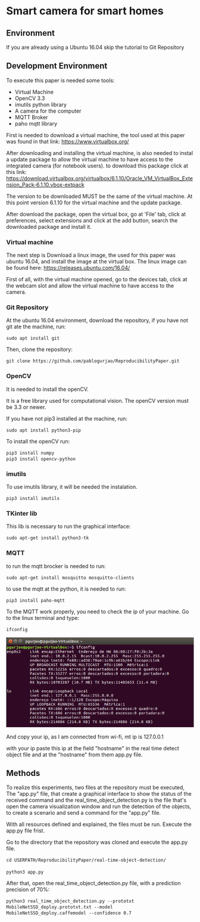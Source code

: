 # Smart camera for smart homes
## Environment
If you are already using a Ubuntu 16.04 skip the tutorial to Git Repository

## Development Environment 

To execute this paper is needed some tools:

* Virtual Machine
* OpenCV 3.3
* imutils python library
* A camera for the computer
* MQTT Broker
* paho mqtt library

First is needed to download a virtual machine, the tool used at this paper was found in that link: <https://www.virtualbox.org/>

After downloading and installing the virtual machine, is also needed to instal a update package to allow the virtual machine to have access to the integrated camera (for notebook users). to download this package click at this link: <https://download.virtualbox.org/virtualbox/6.1.10/Oracle_VM_VirtualBox_Extension_Pack-6.1.10.vbox-extpack>

The version to be downloaded MUST be the same of the virtual machine. At this point version 6.1.10 for the virtual machine and the update package. 

After download the package, open the virtual box, go at 'File' tab, click at preferences, select extensions and click at the add button, search the downloaded package and install it.

### Virtual machine

The next step is Download a linux image, the used for this paper was ubuntu 16.04, and install the image at the virtual box. The linux image can be found here: https://releases.ubuntu.com/16.04/

First of all, with the virtual machine opened, go to the devices tab, click at the webcam slot and allow the virtual machine to have access to the camera.

### Git Repository

At the ubuntu 16.04 environment, download the repository, if you have not git ate the machine, run:
```
sudo apt install git
```
Then, clone the repository:
```
git clone https://github.com/pablogurjao/ReproducibilityPaper.git
```

### OpenCV

It is needed to install the openCV.

It is a free library used for computational vision. The openCV version must be 3.3 or newer.

If you have not pip3 installed at the machine, run:

```
sudo apt install python3-pip
```

To install the openCV run:
```
pip3 install numpy
pip3 install opencv-python
```

### imutils

To use imutils library, it will be needed the instalation.

```
pip3 install imutils
```
### TKinter lib
This lib is necessary to run the graphical interface:
```
sudo apt-get install python3-tk
```
### MQTT 
to run the mqtt brocker is needed to run:
```
sudo apt-get install mosquitto mosquitto-clients
```
to use the mqtt at the python, it is needed to run:
```
pip3 install paho-mqtt
```

To the MQTT work properly, you need to check the ip of your machine. Go to the linux terminal and type:

```
ifconfig
```
![IP](https://github.com/pablogurjao/ReproducibilityPaper/blob/master/ip.png)

And copy your ip, as I am connected from wi-fi, mt ip is 127.0.0.1

with your ip paste this ip at the field "hostname" in the real time detect object file and at the "hostname" from them app.py file.

## Methods

To realize this experiments, two files at the repository must be executed, The "app.py" file, that create a graphical interface to show the status of the received command and the real_time_object_detection.py is the file that's open the camera visualization window and run the detection of the objects, to create a scenario and send a command for the "app.py" file.

With all resources defined and explained, the files must be run. Execute the app.py file frist.

Go to the directory that the repository was cloned and execute the app.py file.
```
cd USERPATH/ReproducibilityPaper/real-time-object-detection/

python3 app.py
```

After that, open the real_time_object_detection.py file, with a prediction precision of 70%:
```
python3 real_time_object_detection.py --prototxt MobileNetSSD_deploy.prototxt.txt --model MobileNetSSD_deploy.caffemodel --confidence 0.7
```



